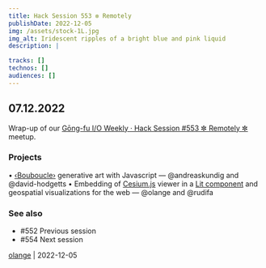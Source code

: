 ```yaml
---
title: Hack Session 553 ✼ Remotely
publishDate: 2022-12-05
img: /assets/stock-1L.jpg
img_alt: Iridescent ripples of a bright blue and pink liquid
description: |

tracks: []
technos: []
audiences: []
---
```


## 07.12.2022

Wrap-up of our [Gōng-fu I/O Weekly · Hack Session #553 ✼ Remotely ✼](https://www.meetup.com/fr-FR/gōngfuIO/events/bvfkzsydcqbkb/) meetup.

### Projects

• [‹Bouboucle›](http://bouboucle.com) generative art with Javascript — @andreaskundig and @david-hodgetts 
• Embedding of [Cesium.js](https://cesium.com/platform/cesiumjs/) viewer in a [Lit component](https://github.com/rudifa/cesium-demo) and geospatial visualizations for the web — @olange and @rudifa

### See also

* #552 Previous session
* #554 Next session

[olange](https://github.com/olange) | 2022-12-05


